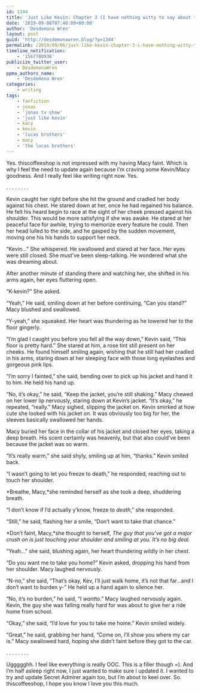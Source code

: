 ```yaml
---
id: 1344
title: 'Just Like Kevin: Chapter 3 (I have nothing witty to say about this)'
date: '2019-09-06T07:40:09+00:00'
author: 'Desdemona Wren'
layout: post
guid: 'http://desdemonawren.blog/?p=1344'
permalink: /2019/09/06/just-like-kevin-chapter-3-i-have-nothing-witty-to-say-about-this/
timeline_notification:
    - '1567780936'
publicize_twitter_user:
    - DesdemonaWren
ppma_authors_name:
    - 'Desdemona Wren'
categories:
    - writing
tags:
    - fanfiction
    - jonas
    - 'jonas tv show'
    - 'just like kevin'
    - kacy
    - kevin
    - 'lucas brothers'
    - macy
    - 'the lucas brothers'
---
```


Yes. thiscoffeeshop is not impressed with my having Macy faint. Which is why I feel the need to update again because I’m craving some Kevin/Macy goodness. And I really feel like writing right now. Yes.

. . . . . . . .

Kevin caught her right before she hit the ground and cradled her body against his chest. He stared down at her, once he had regained his balance. He felt his heard begin to race at the sight of her cheek pressed against his shoulder. This would be more satisfying if she was awake. He stared at her peaceful face for awhile, trying to memorize every feature he could. Then her head lulled to the side, and he gasped by the sudden movement, moving one his his hands to support her neck.

“Kevin…” She whispered. He swallowed and stared at her face. Her eyes were still closed. She must’ve been sleep-talking. He wondered what she was dreaming about.

After another minute of standing there and watching her, she shifted in his arms again, her eyes fluttering open.

“K-kevin?” She asked.

“Yeah,” He said, smiling down at her before continuing, “Can you stand?” Macy blushed and swallowed.

“Y-yeah,” she squeaked. Her heart was thundering as he lowered her to the floor gingerly.

“I’m glad I caught you before you fell all the way down,” Kevin said, “This floor is pretty hard.” She stared at him, a rose tint still present on her cheeks. He found himself smiling again, wishing that he still had her cradled in his arms, staring down at her sleeping face with those long eyelashes and gorgeous pink lips.

“I’m sorry I fainted,” she said, bending over to pick up his jacket and hand it to him. He held his hand up.

“No, it’s okay,” he said, “Keep the jacket, you’re still shaking.” Macy chewed on her lower lip nervously, staring down at Kevin’s jacket. “It’s okay,” he repeated, “really.” Macy sighed, slipping the jacket on. Kevin smirked at how cute she looked with his jacket on. It was obviously too big for her, the sleeves basically swallowed her hands.

Macy buried her face in the collar of his jacket and closed her eyes, taking a deep breath. His scent certainly was heavenly, but that also could’ve been because the jacket was so warm.

“It’s really warm,” she said shyly, smiling up at him, “thanks.” Kevin smiled back.

“I wasn’t going to let you freeze to death,” he responded, reaching out to touch her shoulder.

*Breathe, Macy,*she reminded herself as she took a deep, shuddering breath.

“I don’t know if I’d actually y’know, freeze to *death*,” she responded.

“Still,” he said, flashing her a smile, “Don’t want to take that chance.”

*Don’t faint, Macy,*she thought to herself, *The guy that you’ve got a major crush on is just touching your shoulder and smiling at you. It’s no big deal.*

“Yeah…” she said, blushing again, her heart thundering wildly in her chest.

“Do you want me to take you home?” Kevin asked, dropping his hand from her shoulder. Macy laughed nervously.

“N-no,” she said, “That’s okay, Kev, I’ll just walk home, it’s not that far…and I don’t want to burden y-” He held up a hand again to silence her.

“No, it’s no burden,” he said, “I *want*to.” Macy laughed nervously again. Kevin, the guy she was falling really hard for was about to give her a ride home from school.

“Okay,” she said, “I’d love for you to take me home.” Kevin smiled widely.

“Great,” he said, grabbing her hand, “Come on, I’ll show you where my car is.” Macy swallowed hard, hoping she didn’t faint before they got to the car.

. . . . . . . .

Uggggghh. I feel like everything is really OOC. This is a filler though =). And I’m half asleep right now, I just wanted to make sure I updated it. I wanted to try and update Secret Admirer again too, but I’m about to keel over. So. thiscoffeeshop, I hope you know I love you this much.